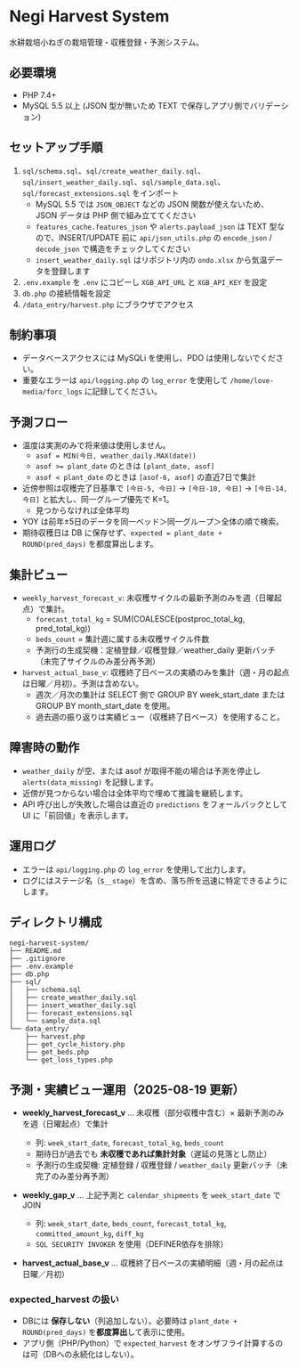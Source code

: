 # Negi Harvest System

水耕栽培小ねぎの栽培管理・収穫登録・予測システム。

## 必要環境
- PHP 7.4+
- MySQL 5.5 以上 (JSON 型が無いため TEXT で保存しアプリ側でバリデーション)

## セットアップ手順
1. `sql/schema.sql`、`sql/create_weather_daily.sql`、`sql/insert_weather_daily.sql`、`sql/sample_data.sql`、`sql/forecast_extensions.sql` をインポート
   - MySQL 5.5 では `JSON_OBJECT` などの JSON 関数が使えないため、JSON データは PHP 側で組み立ててください
   - `features_cache.features_json` や `alerts.payload_json` は TEXT 型なので、INSERT/UPDATE 前に `api/json_utils.php` の `encode_json` / `decode_json` で構造をチェックしてください
   - `insert_weather_daily.sql` はリポジトリ内の `ondo.xlsx` から気温データを登録します
2. `.env.example` を `.env` にコピーし `XGB_API_URL` と `XGB_API_KEY` を設定
3. `db.php` の接続情報を設定
4. `/data_entry/harvest.php` にブラウザでアクセス

## 制約事項

- データベースアクセスには MySQLi を使用し、PDO は使用しないでください。
- 重要なエラーは `api/logging.php` の `log_error` を使用して `/home/love-media/forc_logs` に記録してください。

## 予測フロー

- 温度は実測のみで将来値は使用しません。
  - `asof = MIN(今日, weather_daily.MAX(date))`
  - `asof >= plant_date` のときは `[plant_date, asof]`
  - `asof < plant_date` のときは `[asof-6, asof]` の直近7日で集計
- 近傍参照は収穫完了日基準で `[今日-5, 今日]` → `[今日-10, 今日]` → `[今日-14, 今日]` と拡大し、同一グループ優先で K=1。
  - 見つからなければ全体平均
- YOY は前年±5日のデータを同一ベッド＞同一グループ＞全体の順で検索。
- 期待収穫日は DB に保存せず、`expected = plant_date + ROUND(pred_days)` を都度算出します。

## 集計ビュー

- `weekly_harvest_forecast_v`: 未収穫サイクルの最新予測のみを週（日曜起点）で集計。
  - `forecast_total_kg` = SUM(COALESCE(postproc_total_kg, pred_total_kg))
  - `beds_count` = 集計週に属する未収穫サイクル件数
  - 予測行の生成契機：定植登録／収穫登録／weather_daily 更新バッチ（未完了サイクルのみ差分再予測）
- `harvest_actual_base_v`: 収穫終了日ベースの実績のみを集計（週・月の起点は日曜／月初）。予測は含めない。
  - 週次／月次の集計は SELECT 側で GROUP BY week_start_date または GROUP BY month_start_date を使用。
  - 過去週の振り返りは実績ビュー（収穫終了日ベース）を使用すること。

## 障害時の動作

- `weather_daily` が空、または asof が取得不能の場合は予測を停止し `alerts(data_missing)` を記録します。
- 近傍が見つからない場合は全体平均で埋めて推論を継続します。
- API 呼び出しが失敗した場合は直近の `predictions` をフォールバックとして UI に「前回値」を表示します。

## 運用ログ

- エラーは `api/logging.php` の `log_error` を使用して出力します。
- ログにはステージ名（`$__stage`）を含め、落ち所を迅速に特定できるようにします。

## ディレクトリ構成
```
negi-harvest-system/
├── README.md
├── .gitignore
├── .env.example
├── db.php
├── sql/
│   ├── schema.sql
│   ├── create_weather_daily.sql
│   ├── insert_weather_daily.sql
│   ├── forecast_extensions.sql
│   └── sample_data.sql
└── data_entry/
    ├── harvest.php
    ├── get_cycle_history.php
    ├── get_beds.php
    └── get_loss_types.php
```

## 予測・実績ビュー運用（2025-08-19 更新）

- **weekly_harvest_forecast_v** … 未収穫（部分収穫中含む）× 最新予測のみを週（日曜起点）で集計  
  - 列: `week_start_date`, `forecast_total_kg`, `beds_count`  
  - 期待日が過去でも **未収穫であれば集計対象**（遅延の見落とし防止）  
  - 予測行の生成契機: 定植登録 / 収穫登録 / `weather_daily` 更新バッチ（未完了のみ差分再予測）

- **weekly_gap_v** … 上記予測と `calendar_shipments` を `week_start_date` でJOIN  
  - 列: `week_start_date`, `beds_count`, `forecast_total_kg`, `committed_amount_kg`, `diff_kg`  
  - `SQL SECURITY INVOKER` を使用（DEFINER依存を排除）

- **harvest_actual_base_v** … 収穫終了日ベースの実績明細（週・月の起点は日曜／月初）

### expected_harvest の扱い
- DBには **保存しない**（列追加しない）。必要時は `plant_date + ROUND(pred_days)` を**都度算出**して表示に使用。  
- アプリ側（PHP/Python）で `expected_harvest` をオンザフライ計算するのは可（DBへの永続化はしない）。
